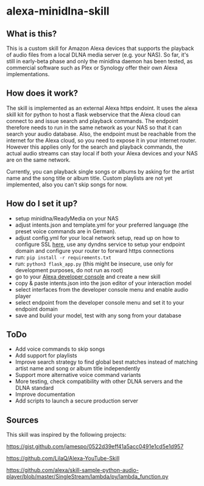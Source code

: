 # alexa-minidlna-skill

## What is this?
This is a custom skill for Amazon Alexa devices that supports the playback of audio files from a local DLNA media server (e.g. your NAS). So far, it's still in early-beta phase and only the minidlna daemon has been tested, as commercial software such as Plex or Synology offer their own Alexa implementations.

## How does it work?
The skill is implemented as an external Alexa https endoint. It uses the alexa skill kit for python to host a flask webservice that the Alexa cloud can connect to and issue search and playback commands. The endpoint therefore needs to run in the same network as your NAS so that it can search your audio database. Also, the endpoint must be reachable from the internet for the Alexa cloud, so you need to expose it in your internet router. However this applies only for the search and playback commands, the actual audio streams can stay local if both your Alexa devices and your NAS are on the same network.

Currently, you can playback single songs or albums by asking for the artist name and the song title or album title. Custom playlists are not yet implemented, also you can't skip songs for now.

## How do I set it up?
- setup minidlna/ReadyMedia on your NAS
- adjust intents.json and template.yml for your preferred language (the preset voice commands are in German).
- adjust config.yml for your local network setup, read up on how to configure SSL [here](https://developer.amazon.com/de-DE/docs/alexa/custom-skills/host-a-custom-skill-as-a-web-service.html#about-ssl-options), use any dyndns service to setup your endpoint domain and configure your router to forward https connections
- run: `pip install -r requirements.txt`
- run: `python3 flask_app.py` (this might be insecure, use only for development purposes, do not run as root)
- go to your [Alexa developer console](https://developer.amazon.com/alexa/console/ask) and create a new skill
- copy & paste intents.json into the json editor of your interaction model
- select interfaces from the developer console menu and enable audio player
- select endpoint from the developer console menu and set it to your endpoint domain
- save and build your model, test with any song from your database

## ToDo
- Add voice commands to skip songs
- Add support for playlists
- Improve search strategy to find global best matches instead of matching artist name and song or album title independently
- Support more alternative voice command variants
- More testing, check compatibility with other DLNA servers and the DLNA standard
- Improve documentation
- Add scripts to launch a secure production server

## Sources
This skill was inspired by the following projects:

https://gist.github.com/jamespo/0522d39eff41a5acc0491e1cd5e1d957

https://github.com/LilaQ/Alexa-YouTube-Skill

https://github.com/alexa/skill-sample-python-audio-player/blob/master/SingleStream/lambda/py/lambda_function.py
